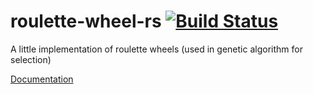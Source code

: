 # roulette-wheel-rs [![Build Status](https://travis-ci.org/Kerosene2000/roulette-wheel-rs.svg?branch=master)](https://travis-ci.org/Kerosene2000/roulette-wheel-rs)
A little implementation of roulette wheels (used in genetic algorithm for selection)

[Documentation](https://kerosene2000.github.io/roulette-wheel-rs-doc/roulette-wheel-rs/random_wheel/index.html)
